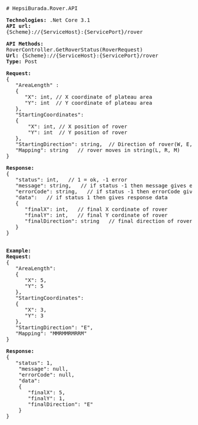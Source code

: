 <pre>
# HepsiBurada.Rover.API

<b>Technologies:</b> .Net Core 3.1
<b>API url:</b> 
{Scheme}://{ServiceHost}:{ServicePort}/rover

<b>API Methods: </b>
RoverController.GetRoverStatus(RoverRequest)
<b>Url:</b> {Scheme}://{ServiceHost}:{ServicePort}/rover
<b>Type:</b> Post

<b>Request:</b>
{
   "AreaLength" : 
   {
      "X": int, // X coordinate of plateau area
      "Y": int  // Y coordinate of plateau area
   },
   "StartingCoordinates": 
   {  
       "X": int, // X position of rover
       "Y": int  // Y position of rover
   },
   "StartingDirection": string,  // Direction of rover(W, E, N, S)
   "Mapping": string   // rover moves in string(L, R, M)
}

<b>Response:</b>
{
   "status": int,   // 1 = ok, -1 error
   "message": string,   // if status -1 then message gives explanation about error
   "errorCode": string,   // if status -1 then errorCode gives HResult code about error
   "data":   // if status 1 then gives response data
   {
      "finalX": int,   // final X cordinate of rover
      "finalY": int,   // final Y cordinate of rover
      "finalDirection": string   // final direction of rover
   }
}


<b>Example:</b>
<b>Request:</b>
{
   "AreaLength": 
   {
      "X": 5,
      "Y": 5
   },
   "StartingCoordinates": 
   {
      "X": 3,
      "Y": 3
   },
   "StartingDirection": "E",
   "Mapping": "MMRMMRMRRM"
}
   
<b>Response:</b>
{
   "status": 1,
    "message": null,
    "errorCode": null,
    "data": 
    {
       "finalX": 5, 
       "finalY": 1, 
       "finalDirection": "E" 
    }
}
</pre>
